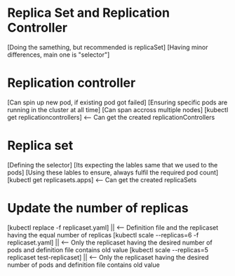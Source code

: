 # Replica Set and Replication Controller
[Doing the samething, but recommended is replicaSet]
[Having minor differences, main one is "selector"]

# Replication controller
[Can spin up new pod, if existing pod got failed]
[Ensuring specific pods are running in the cluster at all time]
[Can span accross multiple nodes]
[kubectl get replicationcontrollers] <-- Can get the created replicationControllers

# Replica set
[Defining the selector]
[Its expecting the lables same that we used to the pods]
[Using these lables to ensure, always fulfil the required pod count]
[kubectl get replicasets.apps] <-- Can get the created replicaSets

# Update the number of replicas
[kubectl replace -f replicaset.yaml] || <-- Definition file and the replicaset having the equal number of replicas
[kubectl scale --replicas=6 -f replicaset.yaml] || <-- Only the replicaset having the desired number of pods and definition file contains old value
[kubectl scale --replicas=5 replicaset test-replicaset] || <-- Only the replicaset having the desired number of pods and definition file contains old value